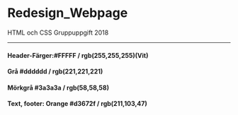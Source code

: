 # Redesign_Webpage
HTML och CSS Gruppuppgift 2018

<hr>
<h4>Header-Färger:#FFFFF / rgb(255,255,255)(Vit) </h4>
<h4>Grå #dddddd / rgb(221,221,221) </h4>
<h4>Mörkgrå #3a3a3a / rgb(58,58,58) </h4>
<h4>Text, footer: Orange #d3672f / rgb(211,103,47)</h4>

